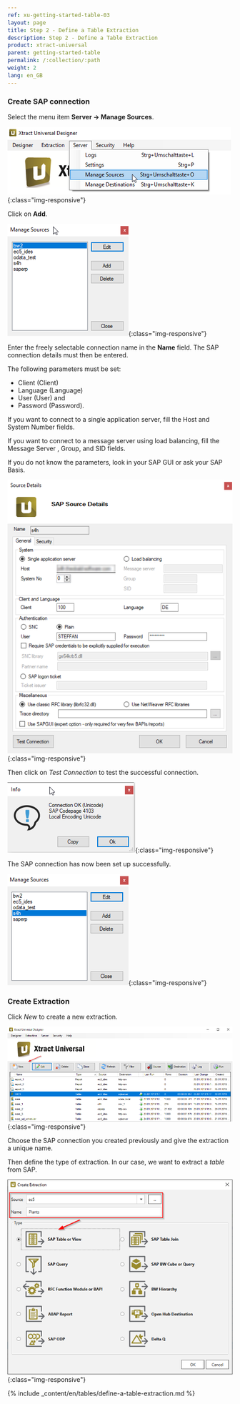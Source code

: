 ```yaml
---
ref: xu-getting-started-table-03
layout: page
title: Step 2 - Define a Table Extraction
description: Step 2 - Define a Table Extraction
product: xtract-universal
parent: getting-started-table
permalink: /:collection/:path
weight: 2
lang: en_GB
---
```


### Create SAP connection

Select the menu item **Server -> Manage Sources**.

![XU-Create-Connection-1](/img/content/server_manage_sources.png){:class="img-responsive"}

Click on **Add**.

![XU-Create-Connection-2](/img/content/xu_manage_sources.png){:class="img-responsive"}

Enter the freely selectable connection name in the **Name** field. The SAP connection details must then be entered. <br>

The following parameters must be set: <br>
- Client (Client)
- Language (Language)
- User (User) and 
- Password (Password). <br>

If you want to connect to a single application server, fill the Host and System Number fields. <br>

If you want to connect to a message server using load balancing, fill the Message Server , Group, and SID fields. <br>

If you do not know the parameters, look in your SAP GUI or ask your SAP Basis. 

![XU-Create-Connection-3-A](/img/content/xu_source_details.png){:class="img-responsive"}

Then click on *Test Connection* to test the successful connection. 

![XU-Create-Connection-3](/img/content/xu_test_connection.png){:class="img-responsive"}

The SAP connection has now been set up successfully. 

![XU-Create-Connection-4](/img/content/xu_manage_source_2.png){:class="img-responsive"}

### Create Extraction

Click *New* to create a new extraction.

![Create-New-Table-Extraction](/img/content/xu_extraction_anlegen.png){:class="img-responsive"}

Choose the SAP connection you created previously and give the extraction a unique name.

Then define the type of extraction. In our case, we want to extract a *table* from SAP. 

![Add-Extraction](/img/content/xu/xu_tabellen_extraktion_anlegen.png){:class="img-responsive"}

{% include _content/en/tables/define-a-table-extraction.md  %}

